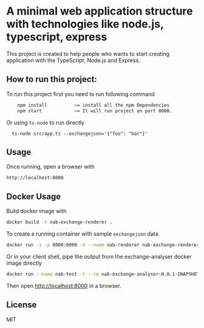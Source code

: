 # A minimal web application structure with technologies like node.js, typescript, express

This project is created to help people who wants to start creating application with the TypeScript, Node.js and Express.

## How to run this project:

To run this project first you need to run following command

```sh
    npm install          <= install all the npm Dependencies
    npm start            <= It will run project on port 8000.
```
Or using `ts-node` to run directly
```$xslt
  ts-node src/app.ts --exchangejson='{"foo": "bar"}'
``` 

## Usage
Once running, open a browser with
```$xslt
http://localhost:8000
```

## Docker Usage
Build docker image with 
```bash
docker build -t nab-exchange-renderer .
```

To create a running container with sample `exchangejson` data
```bash
docker run -i -p 8000:8000 -d --name nab-renderer nab-exchange-renderer --exchangejson='[{"currency":"BTC","buyDatetime":{"date":{"year":2018,"month":7,"day":5},"time":{"hour":9,"minute":15,"second":0,"nano":0}},"buyPrice":34.98,"sellDatetime":{"date":{"year":2018,"month":7,"day":5},"time":{"hour":12,"minute":30,"second":0,"nano":0}},"sellPrice":37.01,"profit":2.030000000000001},{"currency":"ETC","buyDatetime":{"date":{"year":2018,"month":7,"day":5},"time":{"hour":9,"minute":15,"second":0,"nano":0}},"buyPrice":34.98,"sellDatetime":{"date":{"year":2018,"month":7,"day":5},"time":{"hour":12,"minute":30,"second":0,"nano":0}},"sellPrice":37.01,"profit":2.030000000000001}]'
```
Or in your client shell, pipe the output from the exchange-analyser docker image directly
```bash
docker run --name nab-test -t --rm nab-exchange-analyser:0.0.1-SNAPSHOT | docker run -i -p 8000:8000 --name nab-renderer --rm nab-exchange-renderer
```
Then open [http://localhost:8000](http://localhost:8000) in a browser.

## License

MIT
